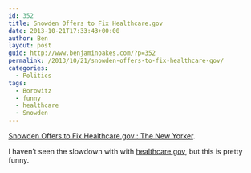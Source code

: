 ```yaml
---
id: 352
title: Snowden Offers to Fix Healthcare.gov
date: 2013-10-21T17:33:43+00:00
author: Ben
layout: post
guid: http://www.benjaminoakes.com/?p=352
permalink: /2013/10/21/snowden-offers-to-fix-healthcare-gov/
categories:
  - Politics
tags:
  - Borowitz
  - funny
  - healthcare
  - Snowden
---
```

[Snowden Offers to Fix Healthcare.gov : The New Yorker](http://www.newyorker.com/online/blogs/borowitzreport/2013/10/snowden-offers-to-fix-health-insurance-marketplace.html).

I haven&#8217;t seen the slowdown with with [healthcare.gov](http://www.healthcare.gov), but this is pretty funny.